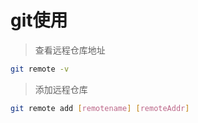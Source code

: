 # git使用



> 查看远程仓库地址

```bash
git remote -v
```

> 添加远程仓库

```bash
git remote add [remotename] [remoteAddr]
```

